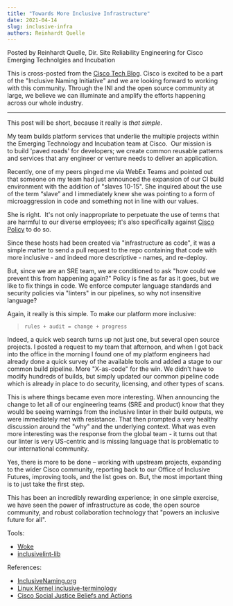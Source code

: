 ```yaml
---
title: "Towards More Inclusive Infrastructure"
date: 2021-04-14
slug: inclusive-infra
authors: Reinhardt Quelle
---
```

Posted by Reinhardt Quelle, Dir. Site Reliability Engineering for Cisco Emerging Technolgies and Incubation

This is cross-posted from the [Cisco Tech Blog](https://ciscotechblog.com/blog/inclusive-infrastructure/). Cisco is excited to be a part of the "Inclusive Naming Initiative" and we are looking forward to working with this community. Through the INI and the open source community at large, we believe we can illuminate and amplify the efforts happening across our whole industry.

---

This post will be short, because it really is _that simple_.

My team builds platform services that underlie the multiple projects within the Emerging Technology and Incubation team at Cisco.  Our mission is to build 'paved roads' for developers; we create common reusable patterns and services that any engineer or venture needs to deliver an application.

Recently, one of my peers pinged me via WebEx Teams and pointed out that someone on my team had just announced the expansion of our CI build environment with the addition of "slaves 10-15". She inquired about the use of the term “slave” and I immediately knew she was pointing to a form of microaggression in code and something not in line with our values.

She is right.  It's not only inappropriate to perpetuate the use of terms that are harmful to our diverse employees; it's also specifically against [Cisco Policy](https://www.cisco.com/c/en/us/about/social-justice/inclusive-language-policy.html) to do so. 

Since these hosts had been created via "infrastructure as code", it was a simple matter to send a pull request to the repo containing that code with more inclusive - and indeed more descriptive - names, and re-deploy. 

But, since we are an SRE team, we are conditioned to ask "how could we prevent this from happening again?" Policy is fine as far as it goes, but we like to fix things in code. We enforce computer language standards and security policies via "linters" in our pipelines, so why not insensitive language? 

Again, it really is this simple.  To make our platform more inclusive: 

> ```rules + audit = change + progress``` 

Indeed, a quick web search turns up not just one, but several open source projects. I posted a request to my team that afternoon, and when I got back into the office in the morning I found one of my platform engineers had already done a quick survey of the available tools and added a stage to our common build pipeline. More "X-as-code" for the win. We didn't have to modify hundreds of builds, but simply updated our common pipeline code which is already in place to do security, licensing, and other types of scans.

This is where things became even more interesting. When announcing the change to let all of our engineering teams (SRE and product) know that they would be seeing warnings from the inclusive linter in their build outputs, we were immediately met with resistance. That then prompted a very healthy discussion around the "why" and the underlying context.  What was even more interesting was the response from the global team - it turns out that our linter is very US-centric and is missing language that is problematic to our international community. 

Yes, there is more to be done – working with upstream projects, expanding to the wider Cisco community, reporting back to our Office of Inclusive Futures, improving tools, and the list goes on. But, the most important thing is to just take the first step. 

This has been an incredibly rewarding experience; in one simple exercise, we have seen the power of infrastructure as code, the open source community, and robust collaboration technology that "powers an inclusive future for all". 

Tools:

 * [Woke](https://github.com/get-woke/woke)
 * [inclusivelint-lib](https://github.com/inclusivelint/inclusivelint-lib)

References:

 * [InclusiveNaming.org](https://inclusivenaming.org/)
 * [Linux Kernel inclusive-terminology](https://git.kernel.org/pub/scm/linux/kernel/git/torvalds/linux.git/commit/?id=49decddd39e5f6132ccd7d9fdc3d7c470b0061bb)
 * [Cisco Social Justice Beliefs and Actions ](https://www.cisco.com/c/en/us/about/social-justice.html)

